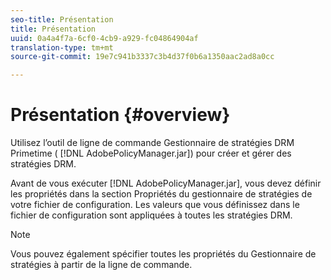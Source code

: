 ```yaml
---
seo-title: Présentation
title: Présentation
uuid: 0a4a4f7a-6cf0-4cb9-a929-fc04864904af
translation-type: tm+mt
source-git-commit: 19e7c941b3337c3b4d37f0b6a1350aac2ad8a0cc

---
```



# Présentation {#overview}

Utilisez l’outil de ligne de commande Gestionnaire de stratégies DRM Primetime ( [!DNL AdobePolicyManager.jar]) pour créer et gérer des stratégies DRM.

Avant de vous exécuter [!DNL AdobePolicyManager.jar], vous devez définir les propriétés dans la section Propriétés du gestionnaire de stratégies de votre fichier de configuration. Les valeurs que vous définissez dans le fichier de configuration sont appliquées à toutes les stratégies DRM.

>[!NOTE]
>
>Vous pouvez également spécifier toutes les propriétés du Gestionnaire de stratégies à partir de la ligne de commande.